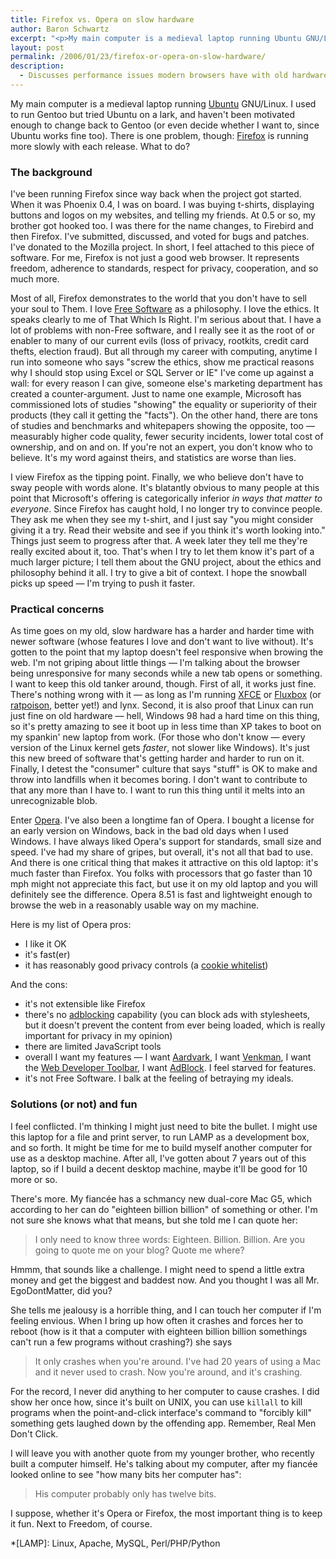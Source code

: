 ```yaml
---
title: Firefox vs. Opera on slow hardware
author: Baron Schwartz
excerpt: "<p>My main computer is a medieval laptop running Ubuntu GNU/Linux.  I used to run Gentoo but tried Ubuntu on a lark, and haven't been motivated enough to change back to Gentoo (or even decide whether I want to, since Ubuntu works fine too).  There is one problem, though: Firefox is running more slowly with each release.  What to do?</p>"
layout: post
permalink: /2006/01/23/firefox-or-opera-on-slow-hardware/
description:
  - Discusses performance issues modern browsers have with old hardware.
---
```

My main computer is a medieval laptop running [Ubuntu][1] GNU/Linux. I used to run Gentoo but tried Ubuntu on a lark, and haven't been motivated enough to change back to Gentoo (or even decide whether I want to, since Ubuntu works fine too). There is one problem, though: [Firefox][2] is running more slowly with each release. What to do?

### The background

I've been running Firefox since way back when the project got started. When it was Phoenix 0.4, I was on board. I was buying t-shirts, displaying buttons and logos on my websites, and telling my friends. At 0.5 or so, my brother got hooked too. I was there for the name changes, to Firebird and then Firefox. I've submitted, discussed, and voted for bugs and patches. I've donated to the Mozilla project. In short, I feel attached to this piece of software. For me, Firefox is not just a good web browser. It represents freedom, adherence to standards, respect for privacy, cooperation, and so much more.

Most of all, Firefox demonstrates to the world that you don't have to sell your soul to Them. I love [Free Software][3] as a philosophy. I love the ethics. It speaks clearly to me of That Which Is Right. I'm serious about that. I have a lot of problems with non-Free software, and I really see it as the root of or enabler to many of our current evils (loss of privacy, rootkits, credit card thefts, election fraud). But all through my career with computing, anytime I run into someone who says "screw the ethics, show me practical reasons why I should stop using Excel or SQL Server or IE" I've come up against a wall: for every reason I can give, someone else's marketing department has created a counter-argument. Just to name one example, Microsoft has commissioned lots of studies "showing" the equality or superiority of their products (they call it getting the "facts"). On the other hand, there are tons of studies and benchmarks and whitepapers showing the opposite, too &#8212; measurably higher code quality, fewer security incidents, lower total cost of ownership, and on and on. If you're not an expert, you don't know who to believe. It's my word against theirs, and statistics are worse than lies.

I view Firefox as the tipping point. Finally, we who believe don't have to sway people with words alone. It's blatantly obvious to many people at this point that Microsoft's offering is categorically inferior *in ways that matter to everyone*. Since Firefox has caught hold, I no longer try to convince people. They ask me when they see my t-shirt, and I just say "you might consider giving it a try. Read their website and see if you think it's worth looking into." Things just seem to progress after that. A week later they tell me they're really excited about it, too. That's when I try to let them know it's part of a much larger picture; I tell them about the GNU project, about the ethics and philosophy behind it all. I try to give a bit of context. I hope the snowball picks up speed &#8212; I'm trying to push it faster.

### Practical concerns

As time goes on my old, slow hardware has a harder and harder time with newer software (whose features I love and don't want to live without). It's gotten to the point that my laptop doesn't feel responsive when browing the web. I'm not griping about little things &#8212; I'm talking about the browser being unresponsive for many seconds while a new tab opens or something. I want to keep this old tanker around, though. First of all, it works just fine. There's nothing wrong with it &#8212; as long as I'm running [XFCE][4] or [Fluxbox][5] (or [ratpoison][6], better yet!) and lynx. Second, it is also proof that Linux can run just fine on old hardware &#8212; hell, Windows 98 had a hard time on this thing, so it's pretty amazing to see it boot up in less time than XP takes to boot on my spankin' new laptop from work. (For those who don't know &#8212; every version of the Linux kernel gets *faster*, not slower like Windows). It's just this new breed of software that's getting harder and harder to run on it. Finally, I detest the "consumer" culture that says "stuff" is OK to make and throw into landfills when it becomes boring. I don't want to contribute to that any more than I have to. I want to run this thing until it melts into an unrecognizable blob.

Enter [Opera][7]. I've also been a longtime fan of Opera. I bought a license for an early version on Windows, back in the bad old days when I used Windows. I have always liked Opera's support for standards, small size and speed. I've had my share of gripes, but overall, it's not all that bad to use. And there is one critical thing that makes it attractive on this old laptop: it's much faster than Firefox. You folks with processors that go faster than 10 mph might not appreciate this fact, but use it on my old laptop and you will definitely see the difference. Opera 8.51 is fast and lightweight enough to browse the web in a reasonably usable way on my machine.

Here is my list of Opera pros:

*   I like it OK
*   it's fast(er)
*   it has reasonably good privacy controls (a [cookie whitelist][8])

And the cons:

*   it's not extensible like Firefox
*   there's no [adblocking][9] capability (you can block ads with stylesheets, but it doesn't prevent the content from ever being loaded, which is really important for privacy in my opinion)
*   there are limited JavaScript tools
*   overall I want my features &#8212; I want [Aardvark][10], I want [Venkman][11], I want the [Web Developer Toolbar][12], I want [AdBlock][13]. I feel starved for features.
*   it's not Free Software. I balk at the feeling of betraying my ideals.

### Solutions (or not) and fun

I feel conflicted. I'm thinking I might just need to bite the bullet. I might use this laptop for a file and print server, to run LAMP as a development box, and so forth. It might be time for me to build myself another computer for use as a desktop machine. After all, I've gotten about 7 years out of this laptop, so if I build a decent desktop machine, maybe it'll be good for 10 more or so.

There's more. My fianc&eacute;e has a schmancy new dual-core Mac G5, which according to her can do "eighteen billion billion" of something or other. I'm not sure she knows what that means, but she told me I can quote her:

> I only need to know three words: Eighteen. Billion. Billion. Are you going to quote me on your blog? Quote me where?

Hmmm, that sounds like a challenge. I might need to spend a little extra money and get the biggest and baddest now. And you thought I was all Mr. EgoDontMatter, did you?

She tells me jealousy is a horrible thing, and I can touch her computer if I'm feeling envious. When I bring up how often it crashes and forces her to reboot (how is it that a computer with eighteen billion billion somethings can't run a few programs without crashing?) she says

> It only crashes when you're around. I've had 20 years of using a Mac and it never used to crash. Now you're around, and it's crashing.

For the record, I never did anything to her computer to cause crashes. I did show her once how, since it's built on UNIX, you can use `killall` to kill programs when the point-and-click interface's command to "forcibly kill" something gets laughed down by the offending app. Remember, Real Men Don't Click.

I will leave you with another quote from my younger brother, who recently built a computer himself. He's talking about my computer, after my fianc&eacute;e looked online to see "how many bits her computer has":

> His computer probably only has twelve bits.

I suppose, whether it's Opera or Firefox, the most important thing is to keep it fun. Next to Freedom, of course.

 [1]: http://www.ubuntulinux.org
 [2]: http://www.mozilla.com/firefox/
 [3]: http://www.fsf.org/
 [4]: http://www.xfce.org/
 [5]: http://fluxbox.sourceforge.net/
 [6]: http://www.nongnu.org/ratpoison/
 [7]: http://www.opera.com
 [8]: /blog/2005/11/06/protect-your-privacy-online/
 [9]: /blog/2005/10/26/adblock-patterns/
 [10]: http://karmatics.com/aardvark/
 [11]: http://www.hacksrus.com/~ginda/venkman/
 [12]: http://chrispederick.com/work/webdeveloper/
 [13]: http://adblock.mozdev.org/

 *[LAMP]: Linux, Apache, MySQL, Perl/PHP/Python
